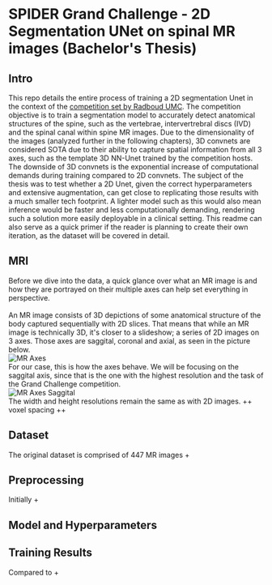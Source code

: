 # SPIDER Grand Challenge - 2D Segmentation UNet on spinal MR images (Bachelor's Thesis)
## Intro
This repo details the entire process of training a 2D segmentation Unet in the context of the [competition set by Radboud UMC](https://spider.grand-challenge.org/). The competition objective is to train a segmentation model to accurately detect anatomical structures of the spine, such as the vertebrae, intervertrebral discs (IVD) and the spinal canal within spine MR images. Due to the dimensionality of the images (analyzed further in the following chapters), 3D convnets are considered SOTA due to their ability to capture spatial information from all 3 axes, such as the template 3D NN-Unet trained by the competition hosts. The downside of 3D convnets is the exponential increase of computational demands during training compared to 2D convnets. The subject of the thesis was to test whether a 2D Unet, given the correct hyperparameters and extensive augmentation, can get close to replicating those results with a much smaller tech footprint. A lighter model such as this would also mean inference would be faster and less computationally demanding, rendering such a solution more easily deployable in a clinical setting. This readme can also serve as a quick primer if the reader is planning to create their own iteration, as the dataset will be covered in detail.
## MRI 
Before we dive into the data, a quick glance over what an MR image is and how they are portrayed on their multiple axes can help set everything in perspective. <br>
<br>
An MR image consists of 3D depictions of some anatomical structure of the body captured sequentially with 2D slices. That means that while an MR image is technically 3D, it's closer to a slideshow; a series of 2D images on 3 axes. Those axes are saggital, coronal and axial, as seen in the picture below. <br>
![MR Axes](https://github.com/KonstantinosAnthoulis/SPIDER-GrandChallenge_Unet/blob/readme/readme_images/mr%20axes.png) <br>
For our case, this is how the axes behave. We will be focusing on the saggital axis, since that is the one with the highest resolution and the task of the Grand Challenge competition. <Br>
![MR Axes Saggital](https://github.com/KonstantinosAnthoulis/SPIDER-GrandChallenge_Unet/blob/readme/readme_images/mri%20axes%20saggital.png) <Br>
The width and height resolutions remain the same as with 2D images. ++ voxel spacing ++

## Dataset
The original dataset is comprised of 447 MR images + 
## Preprocessing
Initially + 
## Model and Hyperparameters

## Training Results
Compared to + 

